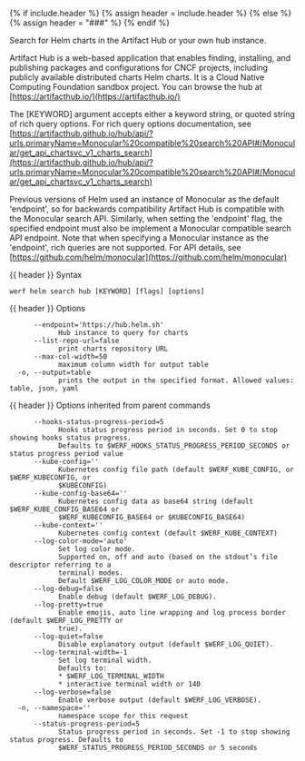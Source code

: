 {% if include.header %}
{% assign header = include.header %}
{% else %}
{% assign header = "###" %}
{% endif %}

Search for Helm charts in the Artifact Hub or your own hub instance.

Artifact Hub is a web-based application that enables finding, installing, and
publishing packages and configurations for CNCF projects, including publicly
available distributed charts Helm charts. It is a Cloud Native Computing
Foundation sandbox project. You can browse the hub at [https://artifacthub.io/](https://artifacthub.io/)

The [KEYWORD] argument accepts either a keyword string, or quoted string of rich
query options. For rich query options documentation, see
[https://artifacthub.github.io/hub/api/?urls.primaryName=Monocular%20compatible%20search%20API#/Monocular/get_api_chartsvc_v1_charts_search](https://artifacthub.github.io/hub/api/?urls.primaryName=Monocular%20compatible%20search%20API#/Monocular/get_api_chartsvc_v1_charts_search)

Previous versions of Helm used an instance of Monocular as the default
&#39;endpoint&#39;, so for backwards compatibility Artifact Hub is compatible with the
Monocular search API. Similarly, when setting the &#39;endpoint&#39; flag, the specified
endpoint must also be implement a Monocular compatible search API endpoint.
Note that when specifying a Monocular instance as the &#39;endpoint&#39;, rich queries
are not supported. For API details, see [https://github.com/helm/monocular](https://github.com/helm/monocular)


{{ header }} Syntax

```shell
werf helm search hub [KEYWORD] [flags] [options]
```

{{ header }} Options

```shell
      --endpoint='https://hub.helm.sh'
            Hub instance to query for charts
      --list-repo-url=false
            print charts repository URL
      --max-col-width=50
            maximum column width for output table
  -o, --output=table
            prints the output in the specified format. Allowed values: table, json, yaml
```

{{ header }} Options inherited from parent commands

```shell
      --hooks-status-progress-period=5
            Hooks status progress period in seconds. Set 0 to stop showing hooks status progress.   
            Defaults to $WERF_HOOKS_STATUS_PROGRESS_PERIOD_SECONDS or status progress period value
      --kube-config=''
            Kubernetes config file path (default $WERF_KUBE_CONFIG, or $WERF_KUBECONFIG, or         
            $KUBECONFIG)
      --kube-config-base64=''
            Kubernetes config data as base64 string (default $WERF_KUBE_CONFIG_BASE64 or            
            $WERF_KUBECONFIG_BASE64 or $KUBECONFIG_BASE64)
      --kube-context=''
            Kubernetes config context (default $WERF_KUBE_CONTEXT)
      --log-color-mode='auto'
            Set log color mode.
            Supported on, off and auto (based on the stdout’s file descriptor referring to a        
            terminal) modes.
            Default $WERF_LOG_COLOR_MODE or auto mode.
      --log-debug=false
            Enable debug (default $WERF_LOG_DEBUG).
      --log-pretty=true
            Enable emojis, auto line wrapping and log process border (default $WERF_LOG_PRETTY or   
            true).
      --log-quiet=false
            Disable explanatory output (default $WERF_LOG_QUIET).
      --log-terminal-width=-1
            Set log terminal width.
            Defaults to:
            * $WERF_LOG_TERMINAL_WIDTH
            * interactive terminal width or 140
      --log-verbose=false
            Enable verbose output (default $WERF_LOG_VERBOSE).
  -n, --namespace=''
            namespace scope for this request
      --status-progress-period=5
            Status progress period in seconds. Set -1 to stop showing status progress. Defaults to  
            $WERF_STATUS_PROGRESS_PERIOD_SECONDS or 5 seconds
```


